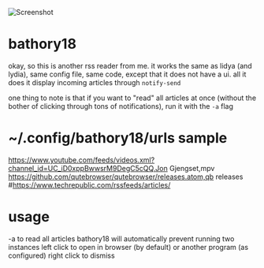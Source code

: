 ![Screenshot](https://git.sr.ht/~tho/bathory18/blob/main/screenshot.png)

# bathory18

okay, so this is another rss reader from me. it works the same as lidya (and
lydia), same config file, same code, except that it does not have a ui. all it
does it display incoming articles through `notify-send`

one thing to note is that if you want to "read" all articles at once (without
the bother of clicking through tons of notifications), run it with the `-a` flag


# ~/.config/bathory18/urls sample

https://www.youtube.com/feeds/videos.xml?channel_id=UC_iD0xppBwwsrM9DegC5cQQ,Jon
Gjengset,mpv
https://github.com/qutebrowser/qutebrowser/releases.atom,qb releases
#https://www.techrepublic.com/rssfeeds/articles/

# usage

-a to read all articles
bathory18 will automatically prevent running two instances
left click to open in browser (by default) or another program (as configured)
right click to dismiss
